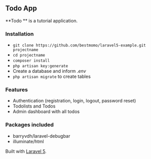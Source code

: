 ## Todo App

**Todo ** is a tutorial application.


### Installation ###

* `git clone https://github.com/bestmomo/laravel5-example.git projectname`
* `cd projectname`
* `composer install`
* `php artisan key:generate`
* Create a database and inform *.env*
* `php artisan migrate` to create tables

### Features ###

* Authentication (registration, login, logout, password reset)
* Todolists and Todos
* Admin dashboard with all todos

### Packages included ###

* barryvdh/laravel-debugbar
* illuminate/html

Built with [Laravel 5](https://github.com/laravel/laravel).
